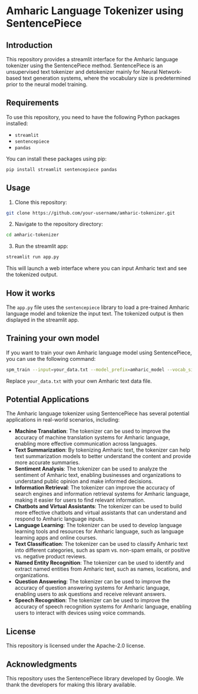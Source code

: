 # Amharic Language Tokenizer using SentencePiece

## Introduction

This repository provides a streamlit interface for the Amharic language tokenizer using the SentencePiece method. SentencePiece is an unsupervised text tokenizer and detokenizer mainly for Neural Network-based text generation systems, where the vocabulary size is predetermined prior to the neural model training.

## Requirements

To use this repository, you need to have the following Python packages installed:

* `streamlit`
* `sentencepiece`
* `pandas`

You can install these packages using pip:
```bash
pip install streamlit sentencepiece pandas
```
## Usage

1. Clone this repository:
```bash
git clone https://github.com/your-username/amharic-tokenizer.git
```
2. Navigate to the repository directory:
```bash
cd amharic-tokenizer
```
3. Run the streamlit app:
```bash
streamlit run app.py
```
This will launch a web interface where you can input Amharic text and see the tokenized output.

## How it works

The `app.py` file uses the `sentencepiece` library to load a pre-trained Amharic language model and tokenize the input text. The tokenized output is then displayed in the streamlit app.

## Training your own model

If you want to train your own Amharic language model using SentencePiece, you can use the following command:
```bash
spm_train --input=your_data.txt --model_prefix=amharic_model --vocab_size=8000 --character_coverage=0.9995
```
Replace `your_data.txt` with your own Amharic text data file.

## Potential Applications

The Amharic language tokenizer using SentencePiece has several potential applications in real-world scenarios, including:

* **Machine Translation**: The tokenizer can be used to improve the accuracy of machine translation systems for Amharic language, enabling more effective communication across languages.
* **Text Summarization**: By tokenizing Amharic text, the tokenizer can help text summarization models to better understand the content and provide more accurate summaries.
* **Sentiment Analysis**: The tokenizer can be used to analyze the sentiment of Amharic text, enabling businesses and organizations to understand public opinion and make informed decisions.
* **Information Retrieval**: The tokenizer can improve the accuracy of search engines and information retrieval systems for Amharic language, making it easier for users to find relevant information.
* **Chatbots and Virtual Assistants**: The tokenizer can be used to build more effective chatbots and virtual assistants that can understand and respond to Amharic language inputs.
* **Language Learning**: The tokenizer can be used to develop language learning tools and resources for Amharic language, such as language learning apps and online courses.
* **Text Classification**: The tokenizer can be used to classify Amharic text into different categories, such as spam vs. non-spam emails, or positive vs. negative product reviews.
* **Named Entity Recognition**: The tokenizer can be used to identify and extract named entities from Amharic text, such as names, locations, and organizations.
* **Question Answering**: The tokenizer can be used to improve the accuracy of question answering systems for Amharic language, enabling users to ask questions and receive relevant answers.
* **Speech Recognition**: The tokenizer can be used to improve the accuracy of speech recognition systems for Amharic language, enabling users to interact with devices using voice commands.

## License

This repository is licensed under the Apache-2.0 license.

## Acknowledgments

This repository uses the SentencePiece library developed by Google. We thank the developers for making this library available.

